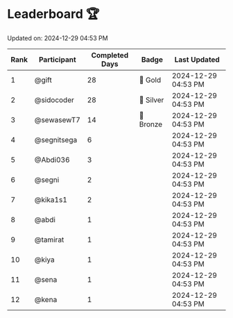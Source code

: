 # Leaderboard 🏆

Updated on: 2024-12-29 04:53 PM

| Rank | Participant       | Completed Days | Badge      | Last Updated         |
|------|-------------------|----------------|------------|----------------------|
| 1    | @gift             | 28             | 🏅 Gold     | 2024-12-29 04:53 PM |
| 2    | @sidocoder        | 28             | 🥈 Silver   | 2024-12-29 04:53 PM |
| 3    | @sewasewT7        | 14             | 🥉 Bronze   | 2024-12-29 04:53 PM |
| 4    | @segnitsega       | 6              |            | 2024-12-29 04:53 PM |
| 5    | @Abdi036          | 3              |            | 2024-12-29 04:53 PM |
| 6    | @segni            | 2              |            | 2024-12-29 04:53 PM |
| 7    | @kika1s1          | 2              |            | 2024-12-29 04:53 PM |
| 8    | @abdi             | 1              |            | 2024-12-29 04:53 PM |
| 9    | @tamirat          | 1              |            | 2024-12-29 04:53 PM |
| 10   | @kiya             | 1              |            | 2024-12-29 04:53 PM |
| 11   | @sena             | 1              |            | 2024-12-29 04:53 PM |
| 12   | @kena             | 1              |            | 2024-12-29 04:53 PM |
